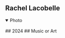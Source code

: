 ## Rachel Lacobelle
<details open>
<summary>Photo</summary>
<br>

</details>
## 2024
## Music or Art
